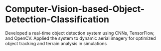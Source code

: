 # Computer-Vision-based-Object-Detection-Classification
Developed a real-time object detection system using CNNs, TensorFlow, and OpenCV. Applied the system to 
dynamic aerial imagery for optimized object tracking and terrain analysis in simulations
